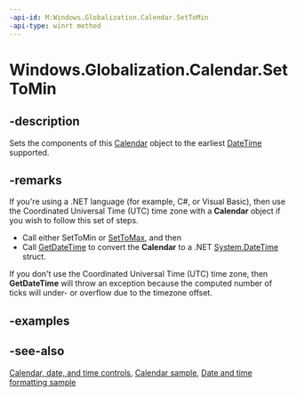 ```yaml
---
-api-id: M:Windows.Globalization.Calendar.SetToMin
-api-type: winrt method
---
```


<!-- Method syntax
public void SetToMin()
-->

# Windows.Globalization.Calendar.SetToMin

## -description
Sets the components of this [Calendar](calendar.md) object to the earliest [DateTime](../windows.foundation/datetime.md) supported.

## -remarks
If you're using a .NET language (for example, C#, or Visual Basic), then use the Coordinated Universal Time (UTC) time zone with a **Calendar** object if you wish to follow this set of steps.
- Call either SetToMin or [SetToMax](calendar_settomax_44967827.md), and then
- Call [GetDateTime](calendar_getdatetime_624256552.md) to convert the **Calendar** to a .NET [System.DateTime](/dotnet/api/system.datetime) struct.

If you don't use the Coordinated Universal Time (UTC) time zone, then **GetDateTime** will throw an exception because the computed number of ticks will under- or overflow due to the timezone offset.

## -examples

## -see-also

[Calendar, date, and time controls](/windows/uwp/design/controls-and-patterns/date-and-time), [Calendar sample](https://github.com/Microsoft/Windows-universal-samples/tree/master/Samples/Calendar), [Date and time formatting sample](https://github.com/microsoft/Windows-universal-samples/tree/master/Samples/DateTimeFormatting)
